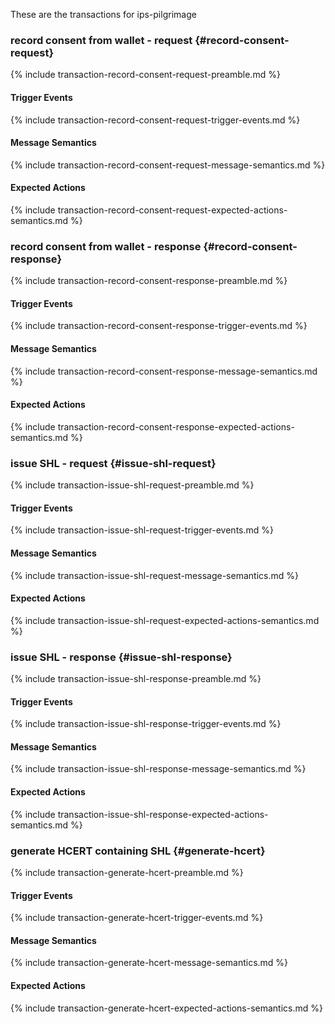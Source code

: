 These are the transactions for ips-pilgrimage


###  record consent from wallet - request {#record-consent-request}

{% include transaction-record-consent-request-preamble.md %}
#### Trigger Events
{% include transaction-record-consent-request-trigger-events.md %}
#### Message Semantics
{% include transaction-record-consent-request-message-semantics.md %}
#### Expected Actions
{% include transaction-record-consent-request-expected-actions-semantics.md %}

###  record consent from wallet - response {#record-consent-response}


{% include transaction-record-consent-response-preamble.md %}
#### Trigger Events
{% include transaction-record-consent-response-trigger-events.md %}
#### Message Semantics
{% include transaction-record-consent-response-message-semantics.md %}
#### Expected Actions
{% include transaction-record-consent-response-expected-actions-semantics.md %}


###  issue SHL - request {#issue-shl-request}

{% include transaction-issue-shl-request-preamble.md %}
#### Trigger Events
{% include transaction-issue-shl-request-trigger-events.md %}
#### Message Semantics
{% include transaction-issue-shl-request-message-semantics.md %}
#### Expected Actions
{% include transaction-issue-shl-request-expected-actions-semantics.md %}



###  issue SHL - response {#issue-shl-response}


{% include transaction-issue-shl-response-preamble.md %}
#### Trigger Events
{% include transaction-issue-shl-response-trigger-events.md %}
#### Message Semantics
{% include transaction-issue-shl-response-message-semantics.md %}
#### Expected Actions
{% include transaction-issue-shl-response-expected-actions-semantics.md %}

### generate HCERT containing SHL {#generate-hcert}


{% include transaction-generate-hcert-preamble.md %}
#### Trigger Events
{% include transaction-generate-hcert-trigger-events.md %}
#### Message Semantics
{% include transaction-generate-hcert-message-semantics.md %}
#### Expected Actions
{% include transaction-generate-hcert-expected-actions-semantics.md %}